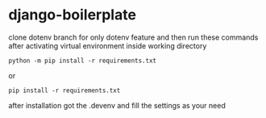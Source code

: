 # django-boilerplate
 clone dotenv branch for only dotenv feature and then run these commands after activating virtual environment inside working directory
 ```
 python -m pip install -r requirements.txt
 ```
 
 or 
 
 ```
 pip install -r requirements.txt
 ```
 
 after installation got the .devenv and fill the settings as your need
